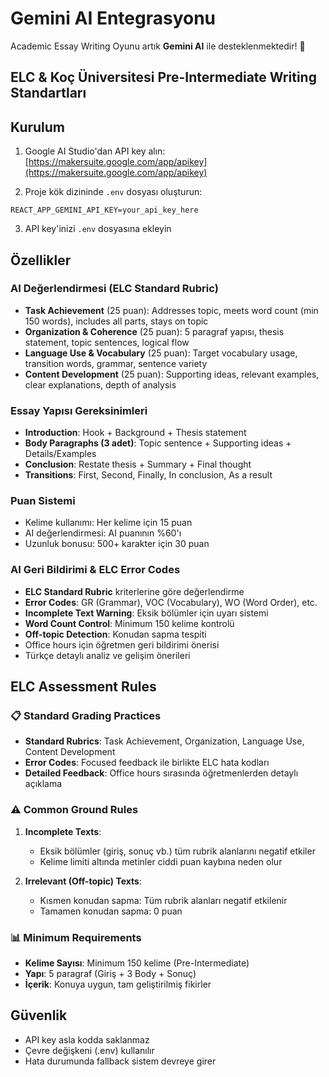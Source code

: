 # Gemini AI Entegrasyonu

Academic Essay Writing Oyunu artık **Gemini AI** ile desteklenmektedir! 🤖

## ELC & Koç Üniversitesi Pre-Intermediate Writing Standartları

## Kurulum

1. Google AI Studio'dan API key alın: [https://makersuite.google.com/app/apikey](https://makersuite.google.com/app/apikey)

2. Proje kök dizininde `.env` dosyası oluşturun:
```
REACT_APP_GEMINI_API_KEY=your_api_key_here
```

3. API key'inizi `.env` dosyasına ekleyin

## Özellikler

### AI Değerlendirmesi (ELC Standard Rubric)
- **Task Achievement** (25 puan): Addresses topic, meets word count (min 150 words), includes all parts, stays on topic
- **Organization & Coherence** (25 puan): 5 paragraf yapısı, thesis statement, topic sentences, logical flow
- **Language Use & Vocabulary** (25 puan): Target vocabulary usage, transition words, grammar, sentence variety
- **Content Development** (25 puan): Supporting ideas, relevant examples, clear explanations, depth of analysis

### Essay Yapısı Gereksinimleri
- **Introduction**: Hook + Background + Thesis statement
- **Body Paragraphs (3 adet)**: Topic sentence + Supporting ideas + Details/Examples
- **Conclusion**: Restate thesis + Summary + Final thought
- **Transitions**: First, Second, Finally, In conclusion, As a result

### Puan Sistemi
- Kelime kullanımı: Her kelime için 15 puan
- AI değerlendirmesi: AI puanının %60'ı
- Uzunluk bonusu: 500+ karakter için 30 puan

### AI Geri Bildirimi & ELC Error Codes
- **ELC Standard Rubric** kriterlerine göre değerlendirme
- **Error Codes**: GR (Grammar), VOC (Vocabulary), WO (Word Order), etc.
- **Incomplete Text Warning**: Eksik bölümler için uyarı sistemi
- **Word Count Control**: Minimum 150 kelime kontrolü
- **Off-topic Detection**: Konudan sapma tespiti
- Office hours için öğretmen geri bildirimi önerisi
- Türkçe detaylı analiz ve gelişim önerileri

## ELC Assessment Rules

### 📋 Standard Grading Practices
- **Standard Rubrics**: Task Achievement, Organization, Language Use, Content Development
- **Error Codes**: Focused feedback ile birlikte ELC hata kodları
- **Detailed Feedback**: Office hours sırasında öğretmenlerden detaylı açıklama

### ⚠️ Common Ground Rules
1. **Incomplete Texts**:
   - Eksik bölümler (giriş, sonuç vb.) tüm rubrik alanlarını negatif etkiler
   - Kelime limiti altında metinler ciddi puan kaybına neden olur
   
2. **Irrelevant (Off-topic) Texts**:
   - Kısmen konudan sapma: Tüm rubrik alanları negatif etkilenir
   - Tamamen konudan sapma: 0 puan

### 📊 Minimum Requirements
- **Kelime Sayısı**: Minimum 150 kelime (Pre-Intermediate)
- **Yapı**: 5 paragraf (Giriş + 3 Body + Sonuç) 
- **İçerik**: Konuya uygun, tam geliştirilmiş fikirler

## Güvenlik
- API key asla kodda saklanmaz
- Çevre değişkeni (.env) kullanılır
- Hata durumunda fallback sistem devreye girer 
